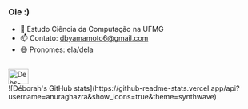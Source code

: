 ### Oie :) 
- 🌱 Estudo Ciência da Computação na UFMG
- 📫 Contato: dbyamamoto6@gmail.com
- 😄 Pronomes: ela/dela

<div style="display: inline_block"><br>
  <img align="center" alt="Debs-C++" height="30" width="40" src="https://cdn.jsdelivr.net/gh/devicons/devicon@latest/icons/cplusplus/cplusplus-original.svg">
</div>
![Déborah's GitHub stats](https://github-readme-stats.vercel.app/api?username=anuraghazra&show_icons=true&theme=synthwave)
